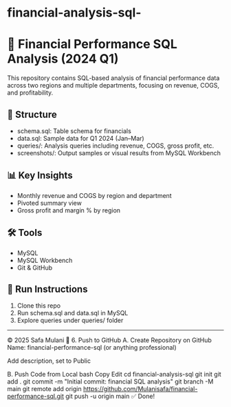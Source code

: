 # financial-analysis-sql-

# 💼 Financial Performance SQL Analysis (2024 Q1)

This repository contains SQL-based analysis of financial performance data across two regions and multiple departments, focusing on revenue, COGS, and profitability.

## 📁 Structure

- schema.sql: Table schema for financials
- data.sql: Sample data for Q1 2024 (Jan–Mar)
- queries/: Analysis queries including revenue, COGS, gross profit, etc.
- screenshots/: Output samples or visual results from MySQL Workbench

## 📊 Key Insights

- Monthly revenue and COGS by region and department
- Pivoted summary view
- Gross profit and margin % by region

## 🛠 Tools

- MySQL
- MySQL Workbench
- Git & GitHub

## 📌 Run Instructions

1. Clone this repo
2. Run schema.sql and data.sql in MySQL
3. Explore queries under queries/ folder

---

© 2025 Safa Mulani
🔹 6. Push to GitHub
A. Create Repository on GitHub
Name: financial-performance-sql (or anything professional)

Add description, set to Public

B. Push Code from Local
bash
Copy
Edit
cd financial-analysis-sql
git init
git add .
git commit -m "Initial commit: financial SQL analysis"
git branch -M main
git remote add origin https://github.com/Mulanisafa/financial-performance-sql.git
git push -u origin main
✅ Done!
